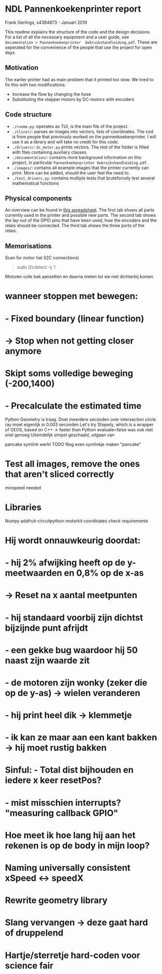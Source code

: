 # NDL Pannenkoekenprinter report
Frank Gerlings, s4384873 - Januari 2019

This readme explains the structure of the code and the design decisions. For a list
 of all the necessary equipment and a user guide, see ``documentation > Pannenkoekenprinter 
Gebruikshandleiding.pdf``. These are seperated for the convenience of the people 
that use the project for open days.

## Motivation
The earlier printer had as main problem that it printed too slow. We tried to fix this with two modifications:
* Increase the flow by changing the hose
* Substituting the stepper motors by DC-motors with encoders

## Code structure
* ``./runme.py``: operates as TUI, is the main file of the project.
* ``./slicer/``: parses an images into vectors, lists of coordinates. The cod is from 
people that previously worked on the pannenkoekenprinter. I will use it as a library 
and will take no credit for this code.
* ``./drivers/``: ``dc_motor.py`` prints vectors. The rest of the folder is filled with 
files containing auxiliary classes.
* ``./documentation/``: contains more background information on this project, in 
particular ``Pannenkoekenprinter Gebruikshandleiding.pdf``.
* ``./images/``: contains all example images that the printer currently can print. 
More can be added, should the user feel the need to.
* ``./test_drivers.py``: contains multiple tests that bruteforcely test several 
mathematical functions

## Physical components
An overview can be found in [this spreadsheet](https://docs.google.com/spreadsheets/d/1BaNzUmYlQQ56a9a7txzUSEZhK_B5LRCAvkFlHnZ8L6Q/edit?usp=sharing). The first tab shows all parts currently used in the printer and possible new parts. The second tab shows the lay-out of the GPIO pins that have been used, how the encoders and the relais should be connected. The third tab shows the three ports of the relais.

## Memorisations
Scan for motor hat (I2C connections)
> sudo i2cdetect -y 1



Motoren volle bak aanzetten en daarna meten tot we niet dichterbij komen
# wanneer stoppen met bewegen:
#  - Fixed boundary (linear function)
#  -> Stop when not getting closer anymore
#    Skipt soms volledige beweging (-200,1400)
#  - Precalculate the estimated time

Python Geometry is traag. Doet meerdere seconden over intersection circle ray
moet eigenlijk in 0.003 seconden
Let's try Shapely, which is a wrapper of GEOS, based on C++ -> faster than Python
evaluate=false was ook niet snel genoeg 
Uiteindelijk simpel geschaald, uitgaan van 

pancake symlink werkt
TODO
Nog even symlinkje maken "pancake"
# Test all images, remove the ones that aren't sliced correctly

minspeed needed

# Libraries
Numpy
adafruit-circuitpython-motorkit
coordinates
check requirements


# Hij wordt onnauwkeurig doordat:
# - hij 2% afwijking heeft op de y-meetwaarden en 0,8% op de x-as
#  -> Reset na x aantal meetpunten
# - hij standaard voorbij zijn dichtst bijzijnde punt afrijdt
# - een gekke bug waardoor hij 50 naast zijn waarde zit
# - de motoren zijn wonky (zeker die op de y-as) -> wielen veranderen
# - hij print heel dik -> klemmetje
# - ik kan ze maar aan een kant bakken -> hij moet rustig bakken
# Sinful: - Total dist bijhouden en iedere x keer resetPos?
# - mist misschien interrupts? "measuring callback GPIO"

# Hoe meet ik hoe lang hij aan het rekenen is op de body in mijn loop?
# Naming universally consistent xSpeed <-> speedX
# Rewrite geometry library

# Slang vervangen -> deze gaat hard of druppelend
# Hartje/sterretje hard-coden voor science fair
